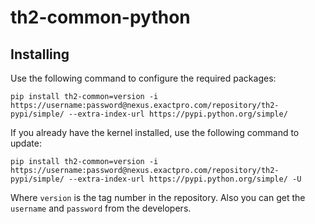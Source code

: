 # th2-common-python

## Installing
Use the following command to configure the required packages:
```
pip install th2-common=version -i https://username:password@nexus.exactpro.com/repository/th2-pypi/simple/ --extra-index-url https://pypi.python.org/simple/
```
If you already have the kernel installed, use the following command to update:
```
pip install th2-common=version -i https://username:password@nexus.exactpro.com/repository/th2-pypi/simple/ --extra-index-url https://pypi.python.org/simple/ -U
```
Where `version` is the tag number in the repository. Also you can get the `username` and `password` from the developers.